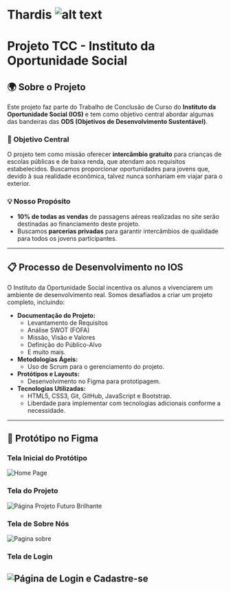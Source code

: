 # Thardis  ![alt text](assets/IMG/projetoFuturo/Figma/logo.png)

# Projeto TCC - Instituto da Oportunidade Social

## 🌍 Sobre o Projeto

Este projeto faz parte do Trabalho de Conclusão de Curso do **Instituto da Oportunidade Social (IOS)** e tem como objetivo central abordar algumas das bandeiras das **ODS (Objetivos de Desenvolvimento Sustentável)**.  

### 🎯 Objetivo Central
O projeto tem como missão oferecer **intercâmbio gratuito** para crianças de escolas públicas e de baixa renda, que atendam aos requisitos estabelecidos. Buscamos proporcionar oportunidades para jovens que, devido à sua realidade econômica, talvez nunca sonhariam em viajar para o exterior.  

### 💡 Nosso Propósito
- **10% de todas as vendas** de passagens aéreas realizadas no site serão destinadas ao financiamento deste projeto.  
- Buscamos **parcerias privadas** para garantir intercâmbios de qualidade para todos os jovens participantes.  

---

## 📋 Processo de Desenvolvimento no IOS

O Instituto da Oportunidade Social incentiva os alunos a vivenciarem um ambiente de desenvolvimento real. Somos desafiados a criar um projeto completo, incluindo:  
- **Documentação do Projeto:**  
  - Levantamento de Requisitos  
  - Análise SWOT (FOFA)  
  - Missão, Visão e Valores  
  - Definição do Público-Alvo  
  - E muito mais.  
- **Metodologias Ágeis:**  
  - Uso de Scrum para o gerenciamento do projeto.  
- **Protótipos e Layouts:**  
  - Desenvolvimento no Figma para prototipagem.  
- **Tecnologias Utilizadas:**  
  - HTML5, CSS3, Git, GitHub, JavaScript e Bootstrap.  
  - Liberdade para implementar com tecnologias adicionais conforme a necessidade.  

---

## 🎨 Protótipo no Figma

### Tela Inicial do Protótipo
![Home Page](assets/IMG/projetoFuturo/Figma/HomePage.png)

### Tela do Projeto
![Página Projeto Futuro Brilhante ](assets/IMG/projetoFuturo/Figma/Projeto_futuro_brilhante.png)

### Tela de Sobre Nós
![Pagina sobre](assets/IMG/projetoFuturo/Figma/SobreNos.png)

### Tela de Login
![Página de Login e Cadastre-se](assets/IMG/projetoFuturo/Figma/Login.png)
---
<!-- ## 👥 Equipe Envolvida

- **Integrante 1**  
  ![Foto do Integrante 1](./assets/integrante1.png)  
- **Integrante 2**  
  ![Foto do Integrante 2](./assets/integrante2.png)  
- **Integrante 3**  
  ![Foto do Integrante 3](./assets/integrante3.png)  
- **Integrante 4**  
  ![Foto do Integrante 4](./assets/integrante4.png)  

--- -->

